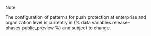 > [!NOTE]
> The configuration of patterns for push protection at enterprise and organization level is currently in {% data variables.release-phases.public_preview %} and subject to change.
